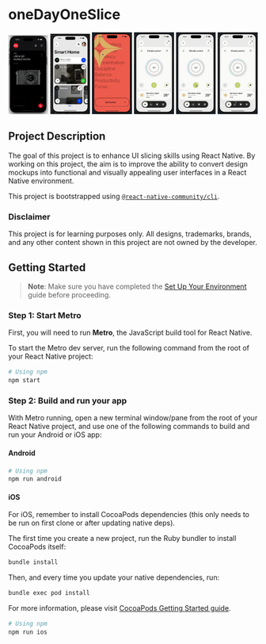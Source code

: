 # oneDayOneSlice

<p align="middle">
  <img src="./results/day1.png" width="16%" alt="Day 1" />
  <img src="./results/day2.gif" width="16%" alt="Day 2" />
  <img src="./results/day4.gif" width="16%" alt="Day 4" />
  <img src="./results/day3_1.gif" width="16%" alt="Day 3 part 1" />
  <img src="./results/day3_2.gif" width="16%" alt="Day 3 part 2" />
  <img src="./results/day3_3.gif" width="16%" alt="Day 3 part 3" />
</p>

## Project Description

The goal of this project is to enhance UI slicing skills using React Native. By working on this project, the aim is to improve the ability to convert design mockups into functional and visually appealing user interfaces in a React Native environment.

This project is bootstrapped using [`@react-native-community/cli`](https://github.com/react-native-community/cli).

### Disclaimer
This project is for learning purposes only. All designs, trademarks, brands, and any other content shown in this project are not owned by the developer.

## Getting Started

> **Note**: Make sure you have completed the [Set Up Your Environment](https://reactnative.dev/docs/set-up-your-environment) guide before proceeding.

### Step 1: Start Metro

First, you will need to run **Metro**, the JavaScript build tool for React Native.

To start the Metro dev server, run the following command from the root of your React Native project:

```sh
# Using npm
npm start
```

### Step 2: Build and run your app

With Metro running, open a new terminal window/pane from the root of your React Native project, and use one of the following commands to build and run your Android or iOS app:

#### Android

```sh
# Using npm
npm run android
```

#### iOS

For iOS, remember to install CocoaPods dependencies (this only needs to be run on first clone or after updating native deps).

The first time you create a new project, run the Ruby bundler to install CocoaPods itself:

```sh
bundle install
```

Then, and every time you update your native dependencies, run:

```sh
bundle exec pod install
```

For more information, please visit [CocoaPods Getting Started guide](https://guides.cocoapods.org/using/getting-started.html).

```sh
# Using npm
npm run ios
```
